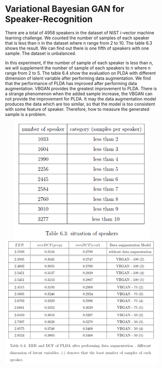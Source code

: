 # Variational Bayesian GAN for Speaker-Recognition
There are a total of 4958 speakers in the dataset of NIST i-vector machine learning challenge. We counted the number of samples of each speaker that is less than n in the dataset where n range from 2 to 10. The table 6.3 shows the result. We can find out there is one fifth of speakers with one sample. The dataset is unbalanced.

In this experiment, if the number of sample of each speaker is less than n, we will supplement the number of sample of each speakers to n where n range from 2 to 5. The table 6.4 show the evaluation on PLDA with different dimension of latent variable after performing data augmentation. We find that the performance of PLDA has improved after performing data augmentation. VBGAN provides the greatest improvement to PLDA. There is a strange phenomenon when the added sample increase, the VBGAN can not provide the improvement for PLDA. It may the data augmentation model produces the data which are too similar, so that the model is too consistent with some feature of speaker. Therefore, how to measure the generated sample is a problem.
<p align="center">
  <img src="figures/ss.PNG" width="450">
  <img src="figures/EER.PNG" width="600">
</p>
